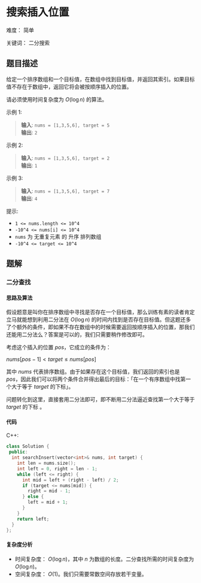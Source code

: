 # 搜索插入位置

难度： 简单

关键词： 二分搜索

## 题目描述

给定一个排序数组和一个目标值，在数组中找到目标值，并返回其索引。如果目标值不存在于数组中，返回它将会被按顺序插入的位置。

请必须使用时间复杂度为 $O(\log n)$ 的算法。

示例 1:

>**输入**: `nums = [1,3,5,6], target = 5` <br>
**输出**: `2`

示例 2:

>**输入**: `nums = [1,3,5,6], target = 2` <br>
**输出**: `1`

示例 3:

>**输入**: `nums = [1,3,5,6], target = 7` <br>
**输出**: `4`

提示:

* `1 <= nums.length <= 10^4`
* `-10^4 <= nums[i] <= 10^4`
* `nums` 为 无重复元素 的 升序 排列数组
* `-10^4 <= target <= 10^4`

## 题解

### 二分查找

#### 思路及算法

假设题意是叫你在排序数组中寻找是否存在一个目标值，那么训练有素的读者肯定立马就能想到利用二分法在 $O(\log n)$ 的时间内找到是否存在目标值。但这题还多了个额外的条件，即如果不存在数组中的时候需要返回按顺序插入的位置，那我们还能用二分法么？答案是可以的，我们只需要稍作修改即可。

考虑这个插入的位置 $pos$，它成立的条件为：

$nums[pos-1]< target \le nums[pos]$

其中 $nums$ 代表排序数组。由于如果存在这个目标值，我们返回的索引也是 $pos$，因此我们可以将两个条件合并得出最后的目标：「在一个有序数组中找第一个大于等于 $target$ 的下标」。

问题转化到这里，直接套用二分法即可，即不断用二分法逼近查找第一个大于等于 $target$ 的下标 。

#### 代码

C++:
```cpp
class Solution {
 public:
  int searchInsert(vector<int>& nums, int target) {
    int len = nums.size();
    int left = 0, right = len - 1;
    while (left <= right) {
      int mid = left + (right - left) / 2;
      if (target <= nums[mid]) {
        right = mid - 1;
      } else {
        left = mid + 1;
      }
    }
    return left;
  }
};
```

#### 复杂度分析

* 时间复杂度： $O(\log n)$，其中 $n$ 为数组的长度。二分查找所需的时间复杂度为 $O(\log n)$。
* 空间复杂度： $O(1)$。我们只需要常数空间存放若干变量。
